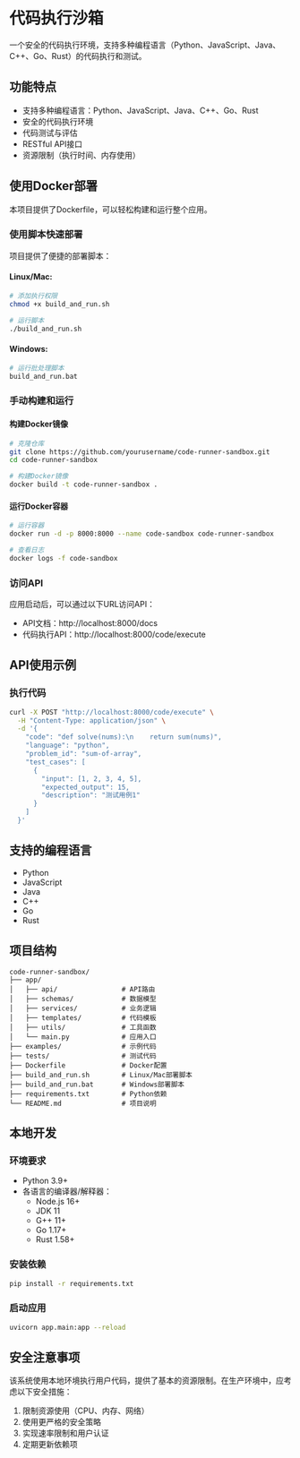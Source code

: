 # 代码执行沙箱

一个安全的代码执行环境，支持多种编程语言（Python、JavaScript、Java、C++、Go、Rust）的代码执行和测试。

## 功能特点

- 支持多种编程语言：Python、JavaScript、Java、C++、Go、Rust
- 安全的代码执行环境
- 代码测试与评估
- RESTful API接口
- 资源限制（执行时间、内存使用）

## 使用Docker部署

本项目提供了Dockerfile，可以轻松构建和运行整个应用。

### 使用脚本快速部署

项目提供了便捷的部署脚本：

#### Linux/Mac:
```bash
# 添加执行权限
chmod +x build_and_run.sh

# 运行脚本
./build_and_run.sh
```

#### Windows:
```bash
# 运行批处理脚本
build_and_run.bat
```

### 手动构建和运行

#### 构建Docker镜像

```bash
# 克隆仓库
git clone https://github.com/yourusername/code-runner-sandbox.git
cd code-runner-sandbox

# 构建Docker镜像
docker build -t code-runner-sandbox .
```

#### 运行Docker容器

```bash
# 运行容器
docker run -d -p 8000:8000 --name code-sandbox code-runner-sandbox

# 查看日志
docker logs -f code-sandbox
```

### 访问API

应用启动后，可以通过以下URL访问API：

- API文档：http://localhost:8000/docs
- 代码执行API：http://localhost:8000/code/execute

## API使用示例

### 执行代码

```bash
curl -X POST "http://localhost:8000/code/execute" \
  -H "Content-Type: application/json" \
  -d '{
    "code": "def solve(nums):\n    return sum(nums)",
    "language": "python",
    "problem_id": "sum-of-array",
    "test_cases": [
      {
        "input": [1, 2, 3, 4, 5],
        "expected_output": 15,
        "description": "测试用例1"
      }
    ]
  }'
```

## 支持的编程语言

- Python
- JavaScript
- Java
- C++
- Go
- Rust

## 项目结构

```
code-runner-sandbox/
├── app/
│   ├── api/                # API路由
│   ├── schemas/            # 数据模型
│   ├── services/           # 业务逻辑
│   ├── templates/          # 代码模板
│   ├── utils/              # 工具函数
│   └── main.py             # 应用入口
├── examples/               # 示例代码
├── tests/                  # 测试代码
├── Dockerfile              # Docker配置
├── build_and_run.sh        # Linux/Mac部署脚本
├── build_and_run.bat       # Windows部署脚本
├── requirements.txt        # Python依赖
└── README.md               # 项目说明
```

## 本地开发

### 环境要求

- Python 3.9+
- 各语言的编译器/解释器：
  - Node.js 16+
  - JDK 11
  - G++ 11+
  - Go 1.17+
  - Rust 1.58+

### 安装依赖

```bash
pip install -r requirements.txt
```

### 启动应用

```bash
uvicorn app.main:app --reload
```

## 安全注意事项

该系统使用本地环境执行用户代码，提供了基本的资源限制。在生产环境中，应考虑以下安全措施：

1. 限制资源使用（CPU、内存、网络）
2. 使用更严格的安全策略
3. 实现速率限制和用户认证
4. 定期更新依赖项